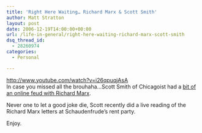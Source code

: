 ```yaml
---
title: 'Right Here Waiting… Richard Marx & Scott Smith'
author: Matt Stratton
layout: post
date: 2006-12-19T14:00:00+00:00
url: /life-in-general/right-here-waiting-richard-marx-scott-smith
dsq_thread_id:
  - 28260974
categories:
  - Personal

---
```

http://www.youtube.com/watch?v=i26qpuqjAsA  
In case you missed all the brouhaha&#8230;Scott Smith of Chicagoist had a [bit of an online feud with Richard Marx][1].

Never one to let a good joke die, Scott recently did a live reading of the Richard Marx letters at Schaudenfrude&#8217;s rent party.

Enjoy.

 [1]: http://www.chicagoist.com/archives/2006/10/11/richard_marx_wants_you_to_know_chicagoist_is_wrong.php